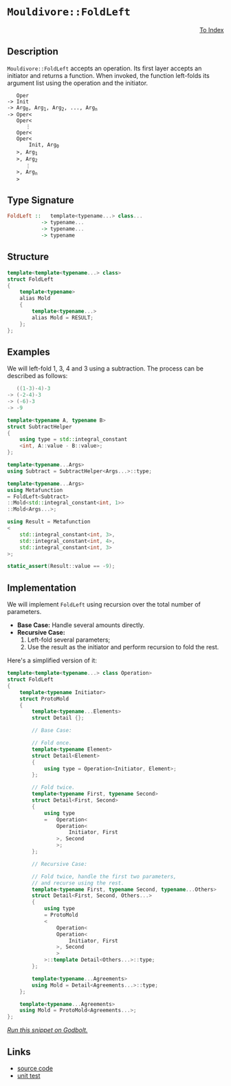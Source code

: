 <!-- Copyright 2024 Feng Mofan
SPDX-License-Identifier: Apache-2.0 -->

# `Mouldivore::FoldLeft`

<p style='text-align: right;'><a href="../../../facilities/metafunctions.md#mouldivore-fold-left">To Index</a></p>

## Description

`Mouldivore::FoldLeft` accepts an operation.
Its first layer accepts an initiator and returns a function.
When invoked, the function left-folds its argument list using the operation and the initiator.

<pre><code>   Oper
-> Init
-> Arg<sub>0</sub>, Arg<sub>1</sub>, Arg<sub>2</sub>, ..., Arg<sub>n</sub>
-> Oper&lt;
   Oper&lt;
      &vellip;
   Oper&lt;
   Oper&lt;
       Init, Arg<sub>0</sub>
   &gt;, Arg<sub>1</sub>
   &gt;, Arg<sub>2</sub>
      &vellip;
   &gt;, Arg<sub>n</sub>
   &gt;</code></pre>

## Type Signature

```Haskell
FoldLeft ::   template<typename...> class...
           -> typename...
           -> typename...
           -> typename
```

## Structure

```C++
template<template<typename...> class>
struct FoldLeft
{
    template<typename>
    alias Mold
    {
        template<typename...>
        alias Mold = RESULT;
    };
};
```

## Examples

We will left-fold 1, 3, 4 and 3 using a subtraction.
The process can be described as follows:

```C++
   ((1-3)-4)-3
-> (-2-4)-3
-> (-6)-3
-> -9
```

```C++
template<typename A, typename B>
struct SubtractHelper
{
    using type = std::integral_constant
    <int, A::value - B::value>;
};

template<typename...Args>
using Subtract = SubtractHelper<Args...>::type;

template<typename...Args>
using Metafunction 
= FoldLeft<Subtract>
::Mold<std::integral_constant<int, 1>>
::Mold<Args...>;

using Result = Metafunction
<
    std::integral_constant<int, 3>,
    std::integral_constant<int, 4>,
    std::integral_constant<int, 3>
>;

static_assert(Result::value == -9);
```

## Implementation

We will implement `FoldLeft` using recursion over the total number of parameters.

- **Base Case:** Handle several amounts directly.
- **Recursive Case:**
  1. Left-fold several parameters;
  2. Use the result as the initiator and perform recursion to fold the rest.

Here's a simplified version of it:

```C++
template<template<typename...> class Operation>
struct FoldLeft
{
    template<typename Initiator>
    struct ProtoMold
    {
        template<typename...Elements>
        struct Detail {};

        // Base Case:

        // Fold once.
        template<typename Element>
        struct Detail<Element>
        {
            using type = Operation<Initiator, Element>;
        };

        // Fold twice.
        template<typename First, typename Second>
        struct Detail<First, Second>
        {
            using type
            =   Operation<
                Operation<
                    Initiator, First
                >, Second
                >;
        };

        // Recursive Case:

        // Fold twice, handle the first two parameters,
        // and recurse using the rest.
        template<typename First, typename Second, typename...Others>
        struct Detail<First, Second, Others...>
        {
            using type
            = ProtoMold
            <
                Operation<
                Operation<
                    Initiator, First
                >, Second
                >
            >::template Detail<Others...>::type;
        };

        template<typename...Agreements>
        using Mold = Detail<Agreements...>::type;
    };

    template<typename...Agreements>
    using Mold = ProtoMold<Agreements...>;
};
```

[*Run this snippet on Godbolt.*](https://godbolt.org/#z:OYLghAFBqd5QCxAYwPYBMCmBRdBLAF1QCcAaPECAMzwBtMA7AQwFtMQByARg9KtQYEAysib0QXACx8BBAKoBnTAAUAHpwAMvAFYTStJg1DIApACYAQuYukl9ZATwDKjdAGFUtAK4sGIAMwAbKSuADJ4DJgAcj4ARpjEIAAcwQAOqAqETgwe3r4BaRlZAuGRMSzxiSm2mPaOAkIETMQEuT5%2BQTV12Y3NBKXRcQnJwQpNLW35nWN9A%2BWVIwCUtqhexMjsHASYLKkG2yb%2Bbtu7%2B5iHxwCeqYysmAB0j4fYANTIBgoKLwDyN8RM9QYzxMGgAgmNiF4HC8AGKedChTBUAgg0EmADsVjBLxxLxOewB5yOBGutzYLwAkgwsgCSMDsbiIVCCC9lMRUEQALLw1G4l4YrGgvl8/FnC4km7MNiPe7YehsQQKelC4U4pnQgAimCadH5mIxGsOgt5qpeAHozS8LEwlC83Db2KiTaqLbD4S8BBt7s7haLCeLSVLMC85TtGCj/NgfXz1SytTraBdQwqI1GGaqBdHTV5MkY8aT%2Bf4NT8/gDshcqTSiGQQ/Lw8D/ILTXrDY2nenha64bR0HiAO54L1ZnF%2Bg7EwN3WF4YhjUj5yWToSYNAMdDK5uxl7xph0C4w6ezl5LldryPDvVN5u4nMRYDz84d5uHYs434JMsCC7n5tv/6Ar%2BPleqqVo4tI1vuM4ooBQHPHOx4CGu0FXg2l4ZuirbGkhroAErLmsmQAG7BvaSggO2Koupa3a9gQA4bHOCCGOg9B4ggwY0JB/aoC8qTNHc2wzqQ56ukxLzEHhM7BjeeYEGxYmYGM3pIaORJXAu5IQYeEpksG8GrnO2lBjK3yyQkSpnkhm7bruRyaQQcHLghc4mWxM4yuupqZkhfLSXe2nfriz6suyXI8t5gVHAFqq/h%2BQKReF0Wlv%2B8UUUBpogXgYFznZUXCrBR6OauuV8h5MGRiAIAqVu2o7omRwuWZ7nlZVpJGueBptWC54qQG6kPI8oLAOJYaKqVwq%2BS83I9oWxbWXVbiDcNKYKE12AVf5bYdh1m1oh2PXjn1MqLZgI0EOZaapRNU29kFbIcqg10XMdp0rU8Z47dtmGgmaABUf3/QDgNmqiv3/S8AAqClnS8APA2CoOA4jf1w7taJmP4ETvF4WCFm4XiOLQhCXMqqL7WpOkvKCBkTuSVgWeCBCQtCQheLEjNMA4AAStR/E6%2BodhN2kzS8YzoBVETbENYgAPorjMgg%2BhcEtzqCFUEWIXjBgAtFaasa0SUYfehnWo2Thl3EdxDAOdqITSzbP/NCQX2%2BzXM8wkT1W693rNRtX1mzT/X3KCXvKldNVUF4DAONk/JdUWbo9oiyIXC7jupqiFWPUcovi4ImBS7QssCPLEZuMrLxcA2F1ZzyRwh9bq0m7buZ3rhCheLQLJBZyEdRzHn7x24Pq5yAEsF/8Rdy00CtHBX/iwSPBBi2P%2BeF8XDCl0rghzpIi8dqP4/r9Phhl/PJPvV9MyOMg0s2koLQQO3ncEHr3jBs%2BQVawAnIsRocMsWgnAACsvA/AcC0KQVAnBh6WGsCLVY6wP7ox4KQV%2BECAHLAANYgGAZIe4GhJBcHRP4DQwCNBmECIEMwSQkj6E4JIXgLAJAaA0KQcBkDoEcF4AoEAbD0FaGWHAWAMBEAgFWAQVI%2BNyCUDQLsOgCQoh3E4KoFIWtAiSBeMAZAyBK74LMLwTA%2BBqx4DFlwGQggRBiHYFICx8glBqE0DoPQfZ/ipE4DwQBICwFOKgZwb4%2BMpEslQFQF4qjAjqM0do3RUh7hmBeBADw8j6DEH5CgxYvABEANIBAJAcjUgKLIBQCA%2BTCkgGAFIMwfA6ACV4RAWIvjYgRGaJcDxvAmnMGIJcb4sRtDLnQaguRKZvgMFoK0jBpAsCxC8MAe0tBaC8O4LwLALBDDAHEBM/A4kY5EUWZAzAqg8LbDaeQfOQCJmE1iP8LpHgsC%2BMZngZhSzSBEWILEDImAtSrKMITIwTjlhUAMNbAAangTAfY3zgNQfwSxohxC2JhfYlQ6gJm6HMQYP5pg4GWH0HgWIvDIDLFQKkQEiytai2fFiqwlgzCcNecQUxCl4DLDsP07ILhVyTD8OYsIERBgVGGOY9ImRARcr0MK4oDA5hDESOY1lA8GC9AmJ4doeh5WAiVf0Pl8xBW2HGK0FV%2BQ5X6ulQK2VLLEEbAkF4jgoD2G%2BK4WEtRGitE6L0XEhJuBCAkDSf4LgGS0H/OWGxJgWBEgQGwSASQ/h7jf38OiSQhCzCSECKw4BgRv70I4Iw0gzC/X3ECFwQISRv5JCLXgrgwC43BA4bwLhPC%2BGBowUI0RuTxGBOkcU0pKSlFsE4M0FgBF0RayYG8DFd4uDf3uFwAhhjjEkFMXoRFVj4XSERYoZFvjdBVNcUwdxSybV2trX4jgATJH4w9KEgdQ6R1jrWZXKdM6NAJKSQUlJvqzABqyUIvJqBkkJBkSUv9b7hjXuHe8NZk6uBsJoF3MylAGkTI6S0k5yGuk9L6Q4E5QzwwjLGb4qZMy5kLJOSstZGzIFbLZbs3xByjmbFQePc5kDLnXMuLczYkCHlPNQa895SgvnkdvP8vgQKFCgvBZCk5y64U2LXbIDdjjUUgCqeOlA1hrC4vxcyqBJLshkopUWKl1haV1vpYyglEauhsucBAVwYqeWrlNQsIVRRRWGu5aQCVgJnO6vVT0fVDnrMKs1b52Veq%2BhBZmC0ML1qVhrCtf6rNR6HWcBeGB29EG8yTunQQz187UnmD9V%2BoNpAQ1hsoDanNeap2EPRFW9EJDJDJo0eY499bbCNu/Tk1tSAJFBMA92xRyiOADpdSwBQBFdEERy2cMYc7vUMrMXYldcm7GKZRZA3Q/hSC7v3Z45LPiJlcLPUEy96XiAsHG5N6bs3CRjBfcBwpvr/AlebTk39/6imyKeykkAU3UipGljN7%2B0s5sEDvpdjR1S4MzgQ405pXTUOI%2B6b0/p2G/3DNGeMyjmBpmzLECR55ZGfmceWdOajTKJl0eQPjBjvAmO%2BNYy0jj9yGU8d4Hxj5gmfnCfe4CpgIKwUQslNJ2Qq2JDycEBtrdAR9BrPU9imwlzLNEr0yXTgZpc7GZpXShIS2mWEuC4CDl7gPN6F5WUGV4q3PZCC957IsW5W1Bs4qwL5vnfdAaCa7V1vjWRY9xFmLvuzVxYUJamxh6jucLS2NzRE2psvBB/ccH%2BXFu%2Bv9Zk0r5XhhWfOdVlTU7/D%2BGAeQohrDi/omLfa47nAG38NKzgyQwDY3AKSJQ7%2Bkhv4kPjVwHb5z/DR7rXXptgibUGJrzH7ho/MEvLMuyyQQA)

## Links

- [source code](../../../../conceptrodon/mouldivore/fold_left.hpp)
- [unit test](../../../../tests/unit/metafunctions/mouldivore/fold_left.test.hpp)
